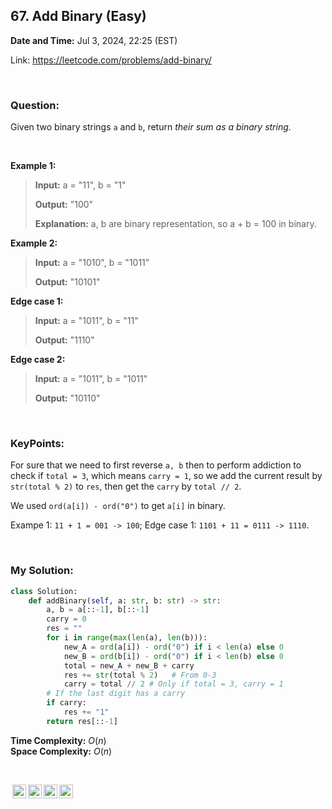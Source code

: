 ## 67. Add Binary (Easy)
**Date and Time:** Jul 3, 2024, 22:25 (EST)

Link: https://leetcode.com/problems/add-binary/

<br>

### Question:
Given two binary strings `a` and `b`, return _their sum as a binary string_.

<br>

**Example 1:**
> **Input:** a = "11", b = "1"
> 
> **Output:** "100"
>
> **Explanation:** a, b are binary representation, so a + b = 100 in binary.

**Example 2:**
> **Input:** a = "1010", b = "1011"
> 
> **Output:** "10101"

**Edge case 1:**
> **Input:** a = "1011", b = "11"
> 
> **Output:** "1110"

**Edge case 2:**
> **Input:** a = "1011", b = "1011"
> 
> **Output:** "10110"

<br>

### KeyPoints: 
For sure that we need to first reverse `a, b` then to perform addiction to check if `total = 3`, which means `carry = 1`, so we add the current result by `str(total % 2)` to `res`, then get the `carry` by `total // 2`.

We used `ord(a[i]) - ord("0")` to get `a[i]` in binary.

Exampe 1: `11 + 1 = 001 -> 100`; Edge case 1: `1101 + 11 = 0111 -> 1110`.

<br>

### My Solution:
```python
class Solution:
    def addBinary(self, a: str, b: str) -> str:
        a, b = a[::-1], b[::-1]
        carry = 0
        res = ""
        for i in range(max(len(a), len(b))):
            new_A = ord(a[i]) - ord("0") if i < len(a) else 0
            new_B = ord(b[i]) - ord("0") if i < len(b) else 0
            total = new_A + new_B + carry
            res += str(total % 2)   # From 0-3
            carry = total // 2 # Only if total = 3, carry = 1
        # If the last digit has a carry
        if carry:
            res += "1"
        return res[::-1]
```
**Time Complexity:** $O(n)$ <br>
**Space Complexity:** $O(n)$

<br>

<img style="height:22px!important;margin-left:3px;vertical-align:text-bottom;" src="https://mirrors.creativecommons.org/presskit/icons/cc.svg?ref=chooser-v1" alt="CC BY-NC-SA" title="CC BY-NC-SA"><img style="height:22px!important;margin-left:3px;vertical-align:text-bottom;" src="https://mirrors.creativecommons.org/presskit/icons/by.svg?ref=chooser-v1" alt="BY: credit must be given to the creator" title="BY: credit must be given to the creator"><img style="height:22px!important;margin-left:3px;vertical-align:text-bottom;" src="https://mirrors.creativecommons.org/presskit/icons/nc.svg?ref=chooser-v1" alt="NC: Only noncommercial uses of the work are permitted" title="NC: Only noncommercial uses of the work are permitted"><img style="height:22px!important;margin-left:3px;vertical-align:text-bottom;" src="https://mirrors.creativecommons.org/presskit/icons/sa.svg?ref=chooser-v1" alt="SA: Adaptations must be shared under the same terms" title="SA: Adaptations must be shared under the same terms">